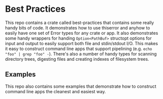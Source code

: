 # Best Practices

This repo contains a crate called best-practices that contains some really
handy bits of code. It demonstrates how to use thiserror and anyhow to easily
have one set of Error types for any crate or app. It also demonstrates some
handy wrappers for handing `Option<PathBuf>` structopt options for input and
output to easily support both file and stdin/stdout I/O. This makes it easy
to construct command line apps that support pipelining (e.g. `echo "foo" | grep "foo" -`).
There's also a number of handy types for scanning directory trees, digesting
files and creating indexes of filesystem trees.

## Examples

This repo also contains some examples that demonstrate how to construct command
line apps the cleanest and easiest way.
